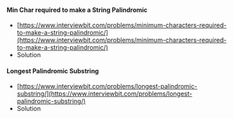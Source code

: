 #### Min Char required to make a String Palindromic
- [https://www.interviewbit.com/problems/minimum-characters-required-to-make-a-string-palindromic/](https://www.interviewbit.com/problems/minimum-characters-required-to-make-a-string-palindromic/)
- Solution

#### Longest Palindromic Substring
- [https://www.interviewbit.com/problems/longest-palindromic-substring/](https://www.interviewbit.com/problems/longest-palindromic-substring/)
- Solution